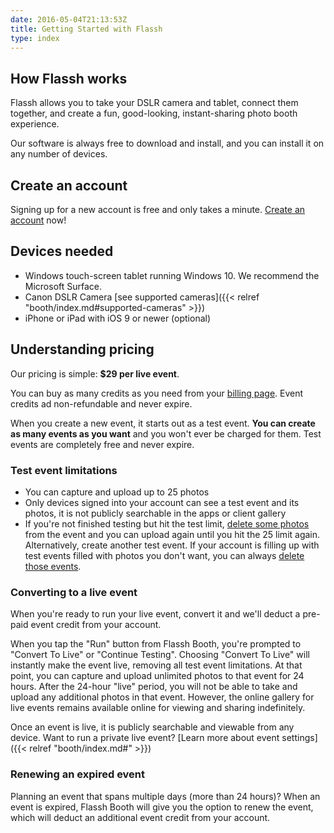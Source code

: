 ```yaml
---
date: 2016-05-04T21:13:53Z
title: Getting Started with Flassh
type: index
---
```


## How Flassh works

Flassh allows you to take your DSLR camera and tablet, connect them together, and create a fun, good-looking, instant-sharing photo booth experience.

Our software is always free to download and install, and you can install it on any number of devices.

## Create an account

Signing up for a new account is free and only takes a minute. [Create an account](https://flassh.co/signup) now!

## Devices needed

- Windows touch-screen tablet running Windows 10. We recommend the Microsoft Surface.
- Canon DSLR Camera [see supported cameras]({{< relref "booth/index.md#supported-cameras" >}})
- iPhone or iPad with iOS 9 or newer (optional)

## Understanding pricing

Our pricing is simple: **$29 per live event**.

You can buy as many credits as you need from your [billing page](https://flassh.co/account/billing). Event credits ad non-refundable and never expire.

When you create a new event, it starts out as a test event. **You can create as many events as you want** and you won't ever be charged for them. Test events are completely free and never expire.

### Test event limitations

- You can capture and upload up to 25 photos
- Only devices signed into your account can see a test event and its photos, it is not publicly searchable in the apps or client gallery
- If you're not finished testing but hit the test limit, [delete some photos]() from the event and you can upload again until you hit the 25 limit again. Alternatively, create another test event. If your account is filling up with test events filled with photos you don't want, you can always [delete those events]().

### Converting to a live event

When you're ready to run your live event, convert it and we'll deduct a pre-paid event credit from your account.

When you tap the "Run" button from Flassh Booth, you're prompted to "Convert To Live" or "Continue Testing". Choosing "Convert To Live" will instantly make the event live, removing all test event limitations. At that point, you can capture and upload unlimited photos to that event for 24 hours. After the 24-hour "live" period, you will not be able to take and upload any additional photos in that event. However, the online gallery for live events remains available online for viewing and sharing indefinitely.

Once an event is live, it is publicly searchable and viewable from any device. Want to run a private live event? [Learn more about event settings]({{< relref "booth/index.md#" >}})

### Renewing an expired event

Planning an event that spans multiple days (more than 24 hours)? When an event is expired, Flassh Booth will give you the option to renew the event, which will deduct an additional event credit from your account.
